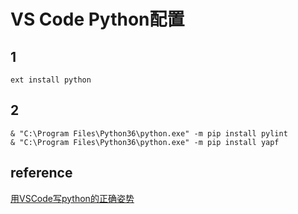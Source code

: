 # VS Code Python配置

## 1

```shell
ext install python
```

## 2

```shell
& "C:\Program Files\Python36\python.exe" -m pip install pylint
& "C:\Program Files\Python36\python.exe" -m pip install yapf
```

## reference

[用VSCode写python的正确姿势](https://www.cnblogs.com/bloglkl/archive/2016/08/23/5797805.html)
